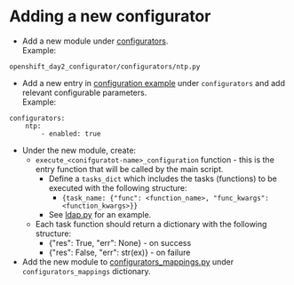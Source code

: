 # Adding a new configurator

- Add a new module under [configurators](../openshift_day2_configurator/configurators).  
  Example:

```
openshift_day2_configurator/configurators/ntp.py
```

- Add a new entry in [configuration example](../day2_configuration.example.yaml) under `configurators` and add relevant configurable parameters.  
  Example:

```
configurators:
    ntp:
        - enabled: true
```

- Under the new module, create:
  - `execute_<conifguratot-name>_configuration` function - this is the entry function that will be called by the main script.
    - Define a `tasks_dict` which includes the tasks (functions) to be executed with the following structure:
      - `{task_name: {"func": <function_name>, "func_kwargs": <function_kwargs>}}`
    - See [ldap.py](../openshift_day2_configurator/configurators/ldap.py) for an example.
  - Each task function should return a dictionary with the following structure:
    - {"res": True, "err": None} - on success
    - {"res": False, "err": str(ex)} - on failure
- Add the new module to [configurators_mappings.py](../openshift_day2_configurator/configurators/mappings/configurators_mappings.py)
  under `configurators_mappings` dictionary.

